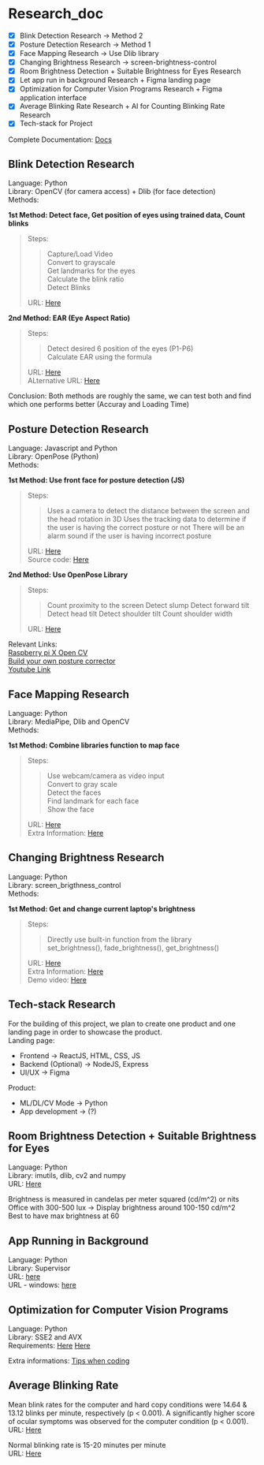 # Research_doc
  
- [x] Blink Detection Research -> Method 2
- [x] Posture Detection Research -> Method 1
- [x] Face Mapping Research -> Use Dlib library
- [x] Changing Brightness Research -> screen-brightness-control
- [x] Room Brightness Detection + Suitable Brightness for Eyes Research
- [x] Let app run in background Research + Figma landing page
- [x] Optimization for Computer Vision Programs Research + Figma application interface
- [x] Average Blinking Rate Research + AI for Counting Blinking Rate Research
- [x] Tech-stack for Project
  
Complete Documentation: [Docs](https://docs.google.com/document/d/1TrskTl7OxPtWn8PP7vaKnlWTEtmCDBYORCT_bzEswEM/edit)
  
## Blink Detection Research
Language: Python  
Library: OpenCV (for camera access) + Dlib (for face detection)  
Methods:  
    
**1st Method: Detect face, Get position of eyes using trained data, Count blinks**
> Steps:  
> 
> > Capture/Load Video  
> Convert to grayscale  
> Get landmarks for the eyes  
> Calculate the blink ratio  
> > Detect Blinks  
> 
> URL: [Here](https://medium.com/algoasylum/blink-detection-using-python-737a88893825)  
  
**2nd Method: EAR (Eye Aspect Ratio)**
> Steps:  
> 
> > Detect desired 6 position of the eyes (P1-P6)  
> > Calculate EAR using the formula  
> 
> URL: [Here](https://www.pyimagesearch.com/2017/04/24/eye-blink-detection-opencv-python-dlib/)  
> ALternative URL: [Here](https://github.com/nWhovian/blink-detection)  

Conclusion: Both methods are roughly the same, we can test both and find which one performs better (Accuray and Loading Time)  

## Posture Detection Research
Language: Javascript and Python  
Library: OpenPose (Python)  
Methods:  

**1st Method: Use front face for posture detection (JS)**
> Steps:
>
> > Uses a camera to detect the distance between the screen and the head rotation in 3D
> > Uses the tracking data to determine if the user is having the correct posture or not
> > There will be an alarm sound if the user is having incorrect posture
>
> URL: [Here](https://sit-straight.glitch.me)  
> Source code: [Here](https://github.com/abhilash26/sit-straight)  

**2nd Method: Use OpenPose Library**
> Steps:
>
> > Count proximity to the screen
> > Detect slump
> > Detect forward tilt
> > Detect head tilt
> > Detect shoulder tilt
> > Count shoulder width
>
> URL: [Here](https://github.com/CMU-Perceptual-Computing-Lab/openpose)
  
Relevant Links:  
[Raspberry pi X Open CV](https://www.element14.com/community/community/project14/photography/blog/2021/08/28/posture-detection-using-opencv-and-raspberry-pi-hq-camera-kit)  
[Build your own posture corrector](https://betterprogramming.pub/build-your-own-posture-corrector-with-pose-estimation-97009943e484)  
[Youtube Link](https://www.youtube.com/watch?v=bdTSzvUE1QQ)  

## Face Mapping Research
Language: Python  
Library: MediaPipe, Dlib and OpenCV  
Methods:  

**1st Method: Combine libraries function to map face**
> Steps:  
> 
> > Use webcam/camera as video input  
> > Convert to gray scale  
> > Detect the faces  
> > Find landmark for each face  
> > Show the face  
>  
> URL: [Here](https://towardsdatascience.com/facial-mapping-landmarks-with-dlib-python-160abcf7d672)  
> Extra Information: [Here](https://google.github.io/mediapipe/solutions/face_mesh.html)  

## Changing Brightness Research
Language: Python  
Library: screen_brigthness_control  
Methods:  

**1st Method: Get and change current laptop's brightness**
> Steps:  
>   
> > Directly use built-in function from the library  
> > set_brightness(), fade_brightness(), get_brightness()  
>   
> URL: [Here](https://www.geeksforgeeks.org/how-to-control-laptop-screen-brightness-using-python/)  
> Extra Information: [Here](https://pypi.org/project/screen-brightness-control/)  
> Demo video: [Here](https://drive.google.com/file/d/19nZ9jqwWBncfsFb14kqpV2G3FHmB0dkk/view?usp=sharing)  

## Tech-stack Research
For the building of this project, we plan to create one product and one landing page in order to showcase the product.  
Landing page:  
- Frontend -> ReactJS, HTML, CSS, JS
- Backend (Optional) -> NodeJS, Express
- UI/UX -> Figma
  
Product:
- ML/DL/CV Mode -> Python
- App development -> (?)

## Room Brightness Detection + Suitable Brightness for Eyes
Language: Python  
Library: imutils, dlib, cv2 and numpy  
URL: [Here](https://stackoverflow.com/questions/14243472/estimate-brightness-of-an-image-opencv)  
  
Brightness is measured in candelas per meter squared (cd/m^2) or nits  
Office with 300-500 lux -> Display brightness around 100-150 cd/m^2  
Best to have max brightness at 60  

## App Running in Background
Language: Python  
Library: Supervisor  
URL: [here](http://supervisord.org/introduction.html)  
URL - windows: [here](https://pypi.org/project/supervisor-win/)  

## Optimization for Computer Vision Programs
Language: Python  
Library: SSE2 and AVX  
Requirements: [Here](https://www.mathworks.com/matlabcentral/answers/93455-what-is-the-sse2-instruction-set-how-can-i-check-to-see-if-my-processor-supports-it) [Here](https://archived.docs.singlestore.com/v7.1/reference/configuration-reference/cluster-configuration-reference/instruction-set-verification/)  
  
Extra informations: [Tips when coding](https://stackoverflow.com/questions/7622672/getting-better-performance-using-opencv)  

## Average Blinking Rate
Mean blink rates for the computer and hard copy conditions were 14.64 & 13.12 blinks per minute, respectively (p < 0.001). A significantly higher score of ocular symptoms was observed for the computer condition (p < 0.001).  
URL: [Here](https://juniperpublishers.com/jojo/JOJO.MS.ID.555736.php)  
  
Normal blinking rate is 15-20 minutes per minute  
URL: [Here](https://www.healthline.com/health/how-many-times-do-you-blink-a-day#signs-of-a-problem)  
